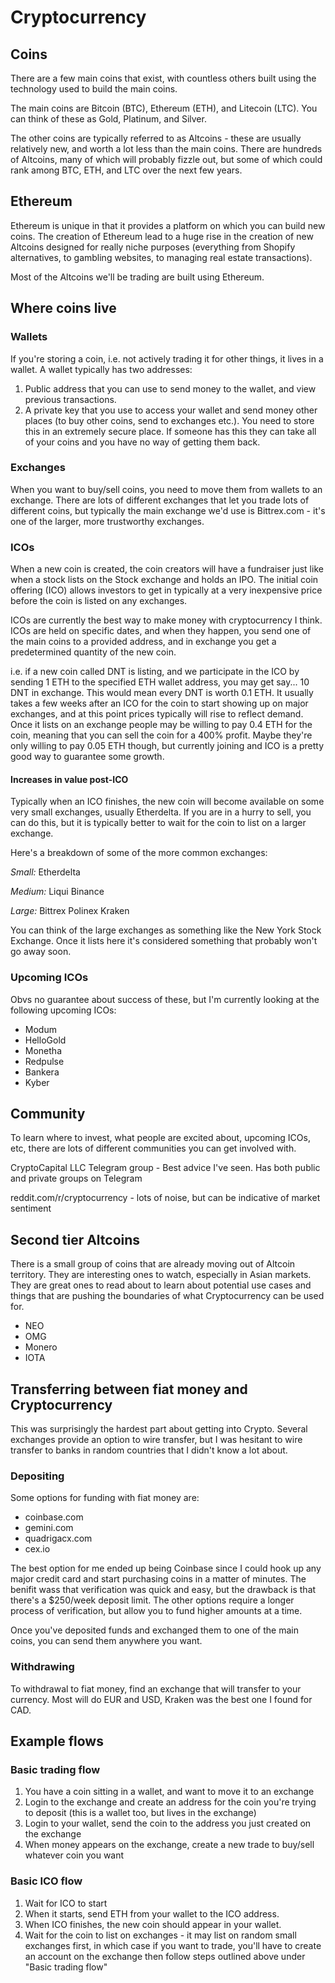 # Cryptocurrency

## Coins
There are a few main coins that exist, with countless others built using the technology used to build the main coins.

The main coins are Bitcoin (BTC), Ethereum (ETH), and Litecoin (LTC). You can think of these as Gold, Platinum, and Silver.

The other coins are typically referred to as Altcoins - these are usually relatively new, and worth a lot less than the main coins. There are hundreds of Altcoins, many of which will probably fizzle out, but some of which could rank among BTC, ETH, and LTC over the next few years.

## Ethereum
Ethereum is unique in that it provides a platform on which you can build new coins. The creation of Ethereum lead to a huge rise in the creation of new Altcoins designed for really niche purposes (everything from Shopify alternatives, to gambling websites, to managing real estate transactions).

Most of the Altcoins we'll be trading are built using Ethereum.

## Where coins live

### Wallets
If you're storing a coin, i.e. not actively trading it for other things, it lives in a wallet. A wallet typically has two addresses:

1. Public address that you can use to send money to the wallet, and view previous transactions.
2. A private key that you use to access your wallet and send money other places (to buy other coins, send to exchanges etc.). You need to store this in an extremely secure place. If someone has this they can take all of your coins and you have no way of getting them back.

### Exchanges
When you want to buy/sell coins, you need to move them from wallets to an exchange. There are lots of different exchanges that let you trade lots of different coins, but typically the main exchange we'd use is Bittrex.com - it's one of the larger, more trustworthy exchanges.

### ICOs
When a new coin is created, the coin creators will have a fundraiser just like when a stock lists on the Stock exchange and holds an IPO. The initial coin offering (ICO) allows investors to get in typically at a very inexpensive price before the coin is listed on any exchanges.

ICOs are currently the best way to make money with cryptocurrency I think. ICOs are held on specific dates, and when they happen, you send one of the main coins to a provided address, and in exchange you get a predetermined quantity of the new coin.

i.e. if a new coin called DNT is listing, and we participate in the ICO by sending 1 ETH to the specified ETH wallet address, you may get say... 10 DNT in exchange. This would mean every DNT is worth 0.1 ETH. It usually takes a few weeks after an ICO for the coin to start showing up on major exchanges, and at this point prices typically will rise to reflect demand. Once it lists on an exchange people may be willing to pay 0.4 ETH for the coin, meaning that you can sell the coin for a 400% profit. Maybe they're only willing to pay 0.05 ETH though, but currently joining and ICO is a pretty good way to guarantee some growth.

#### Increases in value post-ICO

Typically when an ICO finishes, the new coin will become available on some very small exchanges, usually Etherdelta. If you are in a hurry to sell, you can do this, but it is typically better to wait for the coin to list on a larger exchange.

Here's a breakdown of some of the more common exchanges:

*Small:*
Etherdelta

*Medium:*
Liqui
Binance

*Large:*
Bittrex
Polinex
Kraken

You can think of the large exchanges as something like the New York Stock Exchange. Once it lists here it's considered something that probably won't go away soon.


### Upcoming ICOs
Obvs no guarantee about success of these, but I'm currently looking at the following upcoming ICOs:

* Modum
* HelloGold
* Monetha
* Redpulse
* Bankera
* Kyber

## Community
To learn where to invest, what people are excited about, upcoming ICOs, etc, there are lots of different communities you can get involved with.

CryptoCapital LLC Telegram group - Best advice I've seen. Has both public and private groups on Telegram

reddit.com/r/cryptocurrency - lots of noise, but can be indicative of market sentiment

## Second tier Altcoins
There is a small group of coins that are already moving out of Altcoin territory. They are interesting ones to watch, especially in Asian markets. They are great ones to read about to learn about potential use cases and things that are pushing the boundaries of what Cryptocurrency can be used for.

* NEO
* OMG
* Monero
* IOTA

## Transferring between fiat money and Cryptocurrency
This was surprisingly the hardest part about getting into Crypto. Several exchanges provide an option to wire transfer, but I was hesitant to wire transfer to banks in random countries that I didn't know a lot about.

### Depositing
Some options for funding with fiat money are:

* coinbase.com
* gemini.com
* quadrigacx.com
* cex.io

The best option for me ended up being Coinbase since I could hook up any major credit card and start purchasing coins in a matter of minutes. The benifit wass that verification was quick and easy, but the drawback is that there's a $250/week deposit limit. The other options require a longer process of verification, but allow you to fund higher amounts at a time.

Once you've deposited funds and exchanged them to one of the main coins, you can send them anywhere you want.

### Withdrawing
To withdrawal to fiat money, find an exchange that will transfer to your currency. Most will do EUR and USD, Kraken was the best one I found for CAD.

## Example flows

### Basic trading flow
1. You have a coin sitting in a wallet, and want to move it to an exchange
2. Login to the exchange and create an address for the coin you're trying to deposit (this is a wallet too, but lives in the exchange)
3. Login to your wallet, send the coin to the address you just created on the exchange
4. When money appears on the exchange, create a new trade to buy/sell whatever coin you want

### Basic ICO flow
1. Wait for ICO to start
2. When it starts, send ETH from your wallet to the ICO address.
3. When ICO finishes, the new coin should appear in your wallet.
4. Wait for the coin to list on exchanges - it may list on random small exchanges first, in which case if you want to trade, you'll have to create an account on the exchange then follow steps outlined above under "Basic trading flow"
